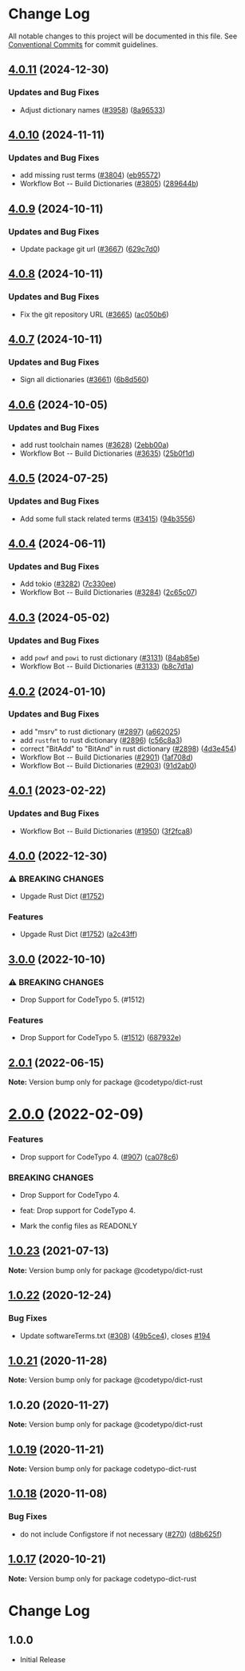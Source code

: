 # Change Log

All notable changes to this project will be documented in this file.
See [Conventional Commits](https://conventionalcommits.org) for commit guidelines.

## [4.0.11](https://github.com/khulnasoft/codetypo-dicts/compare/@codetypo/dict-rust@4.0.10...@codetypo/dict-rust@4.0.11) (2024-12-30)


### Updates and Bug Fixes

* Adjust dictionary names ([#3958](https://github.com/khulnasoft/codetypo-dicts/issues/3958)) ([8a96533](https://github.com/khulnasoft/codetypo-dicts/commit/8a96533bec21280103740868b81559437c413501))

## [4.0.10](https://github.com/khulnasoft/codetypo-dicts/compare/@codetypo/dict-rust@4.0.9...@codetypo/dict-rust@4.0.10) (2024-11-11)


### Updates and Bug Fixes

* add missing rust terms ([#3804](https://github.com/khulnasoft/codetypo-dicts/issues/3804)) ([eb95572](https://github.com/khulnasoft/codetypo-dicts/commit/eb95572987fc447638f53c0bb250295489a9ab62))
* Workflow Bot -- Build Dictionaries ([#3805](https://github.com/khulnasoft/codetypo-dicts/issues/3805)) ([289644b](https://github.com/khulnasoft/codetypo-dicts/commit/289644b6605102db73d68683cb649ba73458364c))

## [4.0.9](https://github.com/khulnasoft/codetypo-dicts/compare/@codetypo/dict-rust@4.0.8...@codetypo/dict-rust@4.0.9) (2024-10-11)


### Updates and Bug Fixes

* Update package git url ([#3667](https://github.com/khulnasoft/codetypo-dicts/issues/3667)) ([629c7d0](https://github.com/khulnasoft/codetypo-dicts/commit/629c7d0a5e1bacad1d3874b1f8372edc3494ef97))

## [4.0.8](https://github.com/khulnasoft/codetypo-dicts/compare/@codetypo/dict-rust@4.0.7...@codetypo/dict-rust@4.0.8) (2024-10-11)


### Updates and Bug Fixes

* Fix the git repository URL ([#3665](https://github.com/khulnasoft/codetypo-dicts/issues/3665)) ([ac050b6](https://github.com/khulnasoft/codetypo-dicts/commit/ac050b697d57820109995e92fac5ccc32ced1723))

## [4.0.7](https://github.com/khulnasoft/codetypo-dicts/compare/@codetypo/dict-rust@4.0.6...@codetypo/dict-rust@4.0.7) (2024-10-11)


### Updates and Bug Fixes

* Sign all dictionaries ([#3661](https://github.com/khulnasoft/codetypo-dicts/issues/3661)) ([6b8d560](https://github.com/khulnasoft/codetypo-dicts/commit/6b8d560cf51a593458ce42bca415859f872cfc97))

## [4.0.6](https://github.com/khulnasoft/codetypo-dicts/compare/@codetypo/dict-rust@4.0.5...@codetypo/dict-rust@4.0.6) (2024-10-05)


### Updates and Bug Fixes

* add rust toolchain names ([#3628](https://github.com/khulnasoft/codetypo-dicts/issues/3628)) ([2ebb00a](https://github.com/khulnasoft/codetypo-dicts/commit/2ebb00ae0ad43f1c1a29e6562872791a410e0ac1))
* Workflow Bot -- Build Dictionaries ([#3635](https://github.com/khulnasoft/codetypo-dicts/issues/3635)) ([25b0f1d](https://github.com/khulnasoft/codetypo-dicts/commit/25b0f1df069601c5bc16084afe35ed5b9a75cf5c))

## [4.0.5](https://github.com/khulnasoft/codetypo-dicts/compare/@codetypo/dict-rust@4.0.4...@codetypo/dict-rust@4.0.5) (2024-07-25)


### Updates and Bug Fixes

* Add some full stack related terms ([#3415](https://github.com/khulnasoft/codetypo-dicts/issues/3415)) ([94b3556](https://github.com/khulnasoft/codetypo-dicts/commit/94b355671d87cd6a8691c1fbae5cefba9a3a5170))

## [4.0.4](https://github.com/khulnasoft/codetypo-dicts/compare/@codetypo/dict-rust@4.0.3...@codetypo/dict-rust@4.0.4) (2024-06-11)


### Updates and Bug Fixes

* Add tokio ([#3282](https://github.com/khulnasoft/codetypo-dicts/issues/3282)) ([7c330ee](https://github.com/khulnasoft/codetypo-dicts/commit/7c330ee8fa9de714b60738f92a483309f261619f))
* Workflow Bot -- Build Dictionaries ([#3284](https://github.com/khulnasoft/codetypo-dicts/issues/3284)) ([2c65c07](https://github.com/khulnasoft/codetypo-dicts/commit/2c65c073fd88ccaddb3dcdfa4be0f08407d25779))

## [4.0.3](https://github.com/khulnasoft/codetypo-dicts/compare/@codetypo/dict-rust@4.0.2...@codetypo/dict-rust@4.0.3) (2024-05-02)


### Updates and Bug Fixes

* add `powf` and `powi` to rust dictionary ([#3131](https://github.com/khulnasoft/codetypo-dicts/issues/3131)) ([84ab85e](https://github.com/khulnasoft/codetypo-dicts/commit/84ab85ebb24aceab7b3485727105d280621f4d3f))
* Workflow Bot -- Build Dictionaries ([#3133](https://github.com/khulnasoft/codetypo-dicts/issues/3133)) ([b8c7d1a](https://github.com/khulnasoft/codetypo-dicts/commit/b8c7d1a1eab2b0756f8cc188f858568e89d5d95b))

## [4.0.2](https://github.com/khulnasoft/codetypo-dicts/compare/@codetypo/dict-rust@4.0.1...@codetypo/dict-rust@4.0.2) (2024-01-10)


### Updates and Bug Fixes

* add "msrv" to rust dictionary ([#2897](https://github.com/khulnasoft/codetypo-dicts/issues/2897)) ([a662025](https://github.com/khulnasoft/codetypo-dicts/commit/a662025a79c50c3e5a6b95bdaaa906ce2f6fcddc))
* add `rustfmt` to rust dictionary ([#2896](https://github.com/khulnasoft/codetypo-dicts/issues/2896)) ([c56c8a3](https://github.com/khulnasoft/codetypo-dicts/commit/c56c8a3373447db8268f9f089599249f67aaac3a))
* correct "BitAdd" to "BitAnd" in rust dictionary ([#2898](https://github.com/khulnasoft/codetypo-dicts/issues/2898)) ([4d3e454](https://github.com/khulnasoft/codetypo-dicts/commit/4d3e45428c5c4ce9a9676ef5184d90d7e7fb573b))
* Workflow Bot -- Build Dictionaries ([#2901](https://github.com/khulnasoft/codetypo-dicts/issues/2901)) ([1af708d](https://github.com/khulnasoft/codetypo-dicts/commit/1af708d3cad81813206ff93b65d651e4735ec108))
* Workflow Bot -- Build Dictionaries ([#2903](https://github.com/khulnasoft/codetypo-dicts/issues/2903)) ([91d2ab0](https://github.com/khulnasoft/codetypo-dicts/commit/91d2ab0be21ef8fd6e9b2e3c8790ba5a53a3cbd6))

## [4.0.1](https://github.com/khulnasoft/codetypo-dicts/compare/@codetypo/dict-rust@4.0.0...@codetypo/dict-rust@4.0.1) (2023-02-22)


### Updates and Bug Fixes

* Workflow Bot -- Build Dictionaries ([#1950](https://github.com/khulnasoft/codetypo-dicts/issues/1950)) ([3f2fca8](https://github.com/khulnasoft/codetypo-dicts/commit/3f2fca8b64c800723cc572f5ef83e92d5ec64673))

## [4.0.0](https://github.com/khulnasoft/codetypo-dicts/compare/@codetypo/dict-rust@3.0.0...@codetypo/dict-rust@4.0.0) (2022-12-30)


### ⚠ BREAKING CHANGES

* Upgade Rust Dict ([#1752](https://github.com/khulnasoft/codetypo-dicts/issues/1752))

### Features

* Upgade Rust Dict ([#1752](https://github.com/khulnasoft/codetypo-dicts/issues/1752)) ([a2c43ff](https://github.com/khulnasoft/codetypo-dicts/commit/a2c43ff3b407d168f4e6dfbdbe6a3d0456260723))

## [3.0.0](https://github.com/khulnasoft/codetypo-dicts/compare/@codetypo/dict-rust@2.0.1...@codetypo/dict-rust@3.0.0) (2022-10-10)


### ⚠ BREAKING CHANGES

* Drop Support for CodeTypo 5. (#1512)

### Features

* Drop Support for CodeTypo 5. ([#1512](https://github.com/khulnasoft/codetypo-dicts/issues/1512)) ([687932e](https://github.com/khulnasoft/codetypo-dicts/commit/687932e187e4bce87d7904e3a2e53dd6de6ac372))

## [2.0.1](https://github.com/khulnasoft/codetypo-dicts/compare/@codetypo/dict-rust@2.0.0...@codetypo/dict-rust@2.0.1) (2022-06-15)

**Note:** Version bump only for package @codetypo/dict-rust





# [2.0.0](https://github.com/khulnasoft/codetypo-dicts/compare/@codetypo/dict-rust@1.0.23...@codetypo/dict-rust@2.0.0) (2022-02-09)


### Features

* Drop support for CodeTypo 4. ([#907](https://github.com/khulnasoft/codetypo-dicts/issues/907)) ([ca078c6](https://github.com/khulnasoft/codetypo-dicts/commit/ca078c6a2e188cc3cf6276db1ba7e007f0f06f27))


### BREAKING CHANGES

* Drop Support for CodeTypo 4.

* feat: Drop support for CodeTypo 4.
* Mark the config files as READONLY





## [1.0.23](https://github.com/khulnasoft/codetypo-dicts/compare/@codetypo/dict-rust@1.0.22...@codetypo/dict-rust@1.0.23) (2021-07-13)

**Note:** Version bump only for package @codetypo/dict-rust





## [1.0.22](https://github.com/khulnasoft/codetypo-dicts/compare/@codetypo/dict-rust@1.0.21...@codetypo/dict-rust@1.0.22) (2020-12-24)


### Bug Fixes

* Update softwareTerms.txt ([#308](https://github.com/khulnasoft/codetypo-dicts/issues/308)) ([49b5ce4](https://github.com/khulnasoft/codetypo-dicts/commit/49b5ce4a2436f3c99969d6425128d55f84c8a7fc)), closes [#194](https://github.com/khulnasoft/codetypo-dicts/issues/194)





## [1.0.21](https://github.com/khulnasoft/codetypo-dicts/compare/@codetypo/dict-rust@1.0.20...@codetypo/dict-rust@1.0.21) (2020-11-28)

**Note:** Version bump only for package @codetypo/dict-rust





## 1.0.20 (2020-11-27)

**Note:** Version bump only for package @codetypo/dict-rust





## [1.0.19](https://github.com/khulnasoft/codetypo-dicts/compare/codetypo-dict-rust@1.0.18...codetypo-dict-rust@1.0.19) (2020-11-21)

**Note:** Version bump only for package codetypo-dict-rust

## [1.0.18](https://github.com/khulnasoft/codetypo-dicts/compare/codetypo-dict-rust@1.0.17...codetypo-dict-rust@1.0.18) (2020-11-08)

### Bug Fixes

- do not include Configstore if not necessary ([#270](https://github.com/khulnasoft/codetypo-dicts/issues/270)) ([d8b625f](https://github.com/khulnasoft/codetypo-dicts/commit/d8b625f2f42d5cc6c4a9390216ac1e5037886e44))

## [1.0.17](https://github.com/khulnasoft/codetypo-dicts/compare/codetypo-dict-rust@1.0.16...codetypo-dict-rust@1.0.17) (2020-10-21)

**Note:** Version bump only for package codetypo-dict-rust

# Change Log

## 1.0.0

- Initial Release

